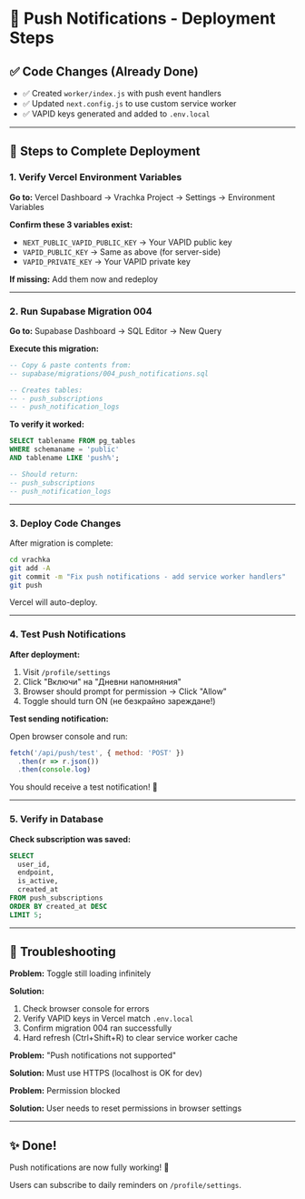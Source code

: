 # 🔔 Push Notifications - Deployment Steps

## ✅ Code Changes (Already Done)
- ✅ Created `worker/index.js` with push event handlers
- ✅ Updated `next.config.js` to use custom service worker
- ✅ VAPID keys generated and added to `.env.local`

---

## 🚀 Steps to Complete Deployment

### 1. Verify Vercel Environment Variables

**Go to:** Vercel Dashboard → Vrachka Project → Settings → Environment Variables

**Confirm these 3 variables exist:**
- `NEXT_PUBLIC_VAPID_PUBLIC_KEY` → Your VAPID public key
- `VAPID_PUBLIC_KEY` → Same as above (for server-side)
- `VAPID_PRIVATE_KEY` → Your VAPID private key

**If missing:** Add them now and redeploy

---

### 2. Run Supabase Migration 004

**Go to:** Supabase Dashboard → SQL Editor → New Query

**Execute this migration:**
```sql
-- Copy & paste contents from:
-- supabase/migrations/004_push_notifications.sql

-- Creates tables:
-- - push_subscriptions
-- - push_notification_logs
```

**To verify it worked:**
```sql
SELECT tablename FROM pg_tables
WHERE schemaname = 'public'
AND tablename LIKE 'push%';

-- Should return:
-- push_subscriptions
-- push_notification_logs
```

---

### 3. Deploy Code Changes

After migration is complete:

```bash
cd vrachka
git add -A
git commit -m "Fix push notifications - add service worker handlers"
git push
```

Vercel will auto-deploy.

---

### 4. Test Push Notifications

**After deployment:**

1. Visit `/profile/settings`
2. Click "Включи" на "Дневни напомняния"
3. Browser should prompt for permission → Click "Allow"
4. Toggle should turn ON (не безкрайно зареждане!)

**Test sending notification:**

Open browser console and run:
```javascript
fetch('/api/push/test', { method: 'POST' })
  .then(r => r.json())
  .then(console.log)
```

You should receive a test notification! 🎉

---

### 5. Verify in Database

**Check subscription was saved:**
```sql
SELECT
  user_id,
  endpoint,
  is_active,
  created_at
FROM push_subscriptions
ORDER BY created_at DESC
LIMIT 5;
```

---

## 🐛 Troubleshooting

**Problem:** Toggle still loading infinitely

**Solution:**
1. Check browser console for errors
2. Verify VAPID keys in Vercel match `.env.local`
3. Confirm migration 004 ran successfully
4. Hard refresh (Ctrl+Shift+R) to clear service worker cache

**Problem:** "Push notifications not supported"

**Solution:** Must use HTTPS (localhost is OK for dev)

**Problem:** Permission blocked

**Solution:** User needs to reset permissions in browser settings

---

## ✨ Done!

Push notifications are now fully working! 🔔

Users can subscribe to daily reminders on `/profile/settings`.
